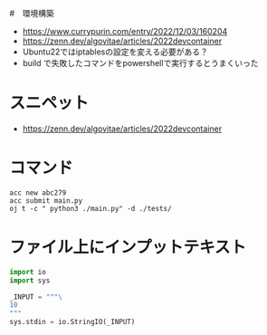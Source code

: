 #　環境構築
- https://www.currypurin.com/entry/2022/12/03/160204
- https://zenn.dev/algovitae/articles/2022devcontainer
- Ubuntu22ではiptablesの設定を変える必要がある？
- build で失敗したコマンドをpowershellで実行するとうまくいった

# スニペット
- https://zenn.dev/algovitae/articles/2022devcontainer

# コマンド
```
acc new abc279
acc submit main.py
oj t -c " python3 ./main.py" -d ./tests/
```

#  ファイル上にインプットテキスト
```python
import io
import sys

_INPUT = """\
10
"""
sys.stdin = io.StringIO(_INPUT)
```

